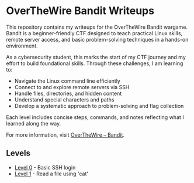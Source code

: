 # OverTheWire Bandit Writeups

This repository contains my writeups for the OverTheWire Bandit wargame.  
Bandit is a beginner-friendly CTF designed to teach practical Linux skills, remote server access, and basic problem-solving techniques in a hands-on environment.

As a cybersecurity student, this marks the start of my CTF journey and my effort to build foundational skills. Through these challenges, I am learning to:

- Navigate the Linux command line efficiently
- Connect to and explore remote servers via SSH
- Handle files, directories, and hidden content
- Understand special characters and paths
- Develop a systematic approach to problem-solving and flag collection

Each level includes concise steps, commands, and notes reflecting what I learned along the way.

For more information, visit [OverTheWire – Bandit](https://overthewire.org/wargames/bandit/).


## Levels
- [Level 0](level-0.md) - Basic SSH login
- [Level 1](level-1.md) - Read a file using 'cat'


